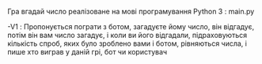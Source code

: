 Гра вгадай число реалізоване на мові програмування Python 3 : main.py

 -V1 : Пропонується пограти з ботом, загадуєте йому число, він відгадує, потім він вам число загадує, і коли ви його відгадали, підраховуються
кількість спроб, яких було зроблено вами і ботом, рівняються числа, і пише хто виграв у даній грі, бот чи користувач

